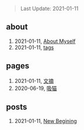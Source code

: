 > Last Update: 2021-01-11

## about
1. 2021-01-11, [About Myself](about/me.md)
1. 2021-01-11, [tags](about/tags.md)
## pages
1. 2021-01-11, [文摘](pages/bookmarks.md)
1. 2020-06-19, [吸猫](pages/吸猫.md)
## posts
1. 2021-01-11, [New Begining](posts/bookmarks.md)